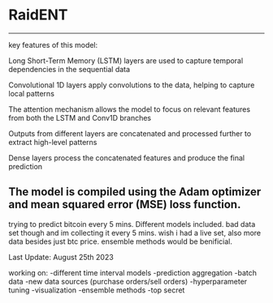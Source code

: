 # RaidENT
---------------------------------------------------------------------------------------------------------------------------------------------------
key features of this model:

Long Short-Term Memory (LSTM) layers are used to capture temporal dependencies in the sequential data

Convolutional 1D layers apply convolutions to the data, helping to capture local patterns

The attention mechanism allows the model to focus on relevant features from both the LSTM and Conv1D branches

Outputs from different layers are concatenated and processed further to extract high-level patterns

Dense layers process the concatenated features and produce the final prediction

The model is compiled using the Adam optimizer and mean squared error (MSE) loss function.
---------------------------------------------------------------------------------------------------------------------------------------------------


trying to predict bitcoin every 5 mins. Different models included. bad data set though and im collecting it every 5 mins. wish i had a live set, also more data besides just btc price. ensemble methods would be benificial. 


Last Update: August 25th 2023

working on:
-different time interval models
-prediction aggregation
-batch data
-new data sources (purchase orders/sell orders)
-hyperparameter tuning
-visualization
-ensemble methods
-top secret



